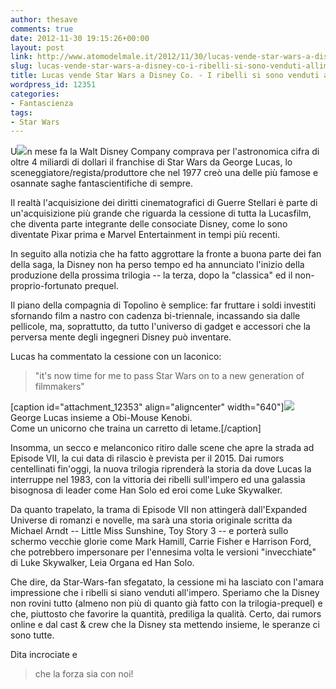 ```yaml
---
author: thesave
comments: true
date: 2012-11-30 19:15:26+00:00
layout: post
link: http://www.atomodelmale.it/2012/11/30/lucas-vende-star-wars-a-disney-co-i-ribelli-si-sono-venduti-allimpero/
slug: lucas-vende-star-wars-a-disney-co-i-ribelli-si-sono-venduti-allimpero
title: Lucas vende Star Wars a Disney Co. - I ribelli si sono venduti all'Impero?
wordpress_id: 12351
categories:
- Fantascienza
tags:
- Star Wars
---
```


U![](http://www.atomodelmale.it/wp-content/uploads/2012/11/star-wars-disney-300x258.jpg)n mese fa la Walt Disney Company comprava per l'astronomica cifra di oltre 4 miliardi di dollari il franchise di Star Wars da George Lucas, lo sceneggiatore/regista/produttore che nel 1977 creò una delle più famose e osannate saghe fantascientifiche di sempre.

Il realtà l'acquisizione dei diritti cinematografici di Guerre Stellari è parte di un'acquisizione più grande che riguarda la cessione di tutta la Lucasfilm, che diventa parte integrante delle consociate Disney, come lo sono diventate Pixar prima e Marvel Entertainment in tempi più recenti.

In seguito alla notizia che ha fatto aggrottare la fronte a buona parte dei fan della saga, la Disney non ha perso tempo ed ha annunciato l'inizio della produzione della prossima trilogia -- la terza, dopo la "classica" ed il non-proprio-fortunato prequel.



Il piano della compagnia di Topolino è semplice: far fruttare i soldi investiti sfornando film a nastro con cadenza bi-triennale, incassando sia dalle pellicole, ma, soprattutto, da tutto l'universo di gadget e accessori che la perversa mente degli ingegneri Disney può inventare.

Lucas ha commentato la cessione con un laconico:


<blockquote>"it's now time for me to pass Star Wars on to a new generation of filmmakers"</blockquote>


[caption id="attachment_12353" align="aligncenter" width="640"]![](http://www.atomodelmale.it/wp-content/uploads/2012/11/star-wars-disney-lucas.jpg) George Lucas insieme a Obi-Mouse Kenobi.  
Come un unicorno che traina un carretto di letame.[/caption]

Insomma, un secco e melanconico ritiro dalle scene che apre la strada ad Episode VII, la cui data di rilascio è prevista per il 2015. Dai rumors centellinati fin'oggi, la nuova trilogia riprenderà la storia da dove Lucas la interruppe nel 1983, con la vittoria dei ribelli sull'impero ed una galassia bisognosa di leader come Han Solo ed eroi come Luke Skywalker.

Da quanto trapelato, la trama di Episode VII non attingerà dall'Expanded Universe di romanzi e novelle, ma sarà una storia originale scritta da Michael Arndt -- Little Miss Sunshine, Toy Story 3 -- e porterà sullo schermo vecchie glorie come Mark Hamill, Carrie Fisher e Harrison Ford, che potrebbero impersonare per l'ennesima volta le versioni "invecchiate" di Luke Skywalker, Leia Organa ed Han Solo.

Che dire, da Star-Wars-fan sfegatato, la cessione mi ha lasciato con l'amara impressione che i ribelli si siano venduti all'impero. Speriamo che la Disney non rovini tutto (almeno non più di quanto già fatto con la trilogia-prequel) e che, piuttosto che favorire la quantità, prediliga la qualità. Certo, dai rumors online e dal cast & crew che la Disney sta mettendo insieme, le speranze ci sono tutte.

Dita incrociate e


<blockquote>che la forza sia con noi!</blockquote>
